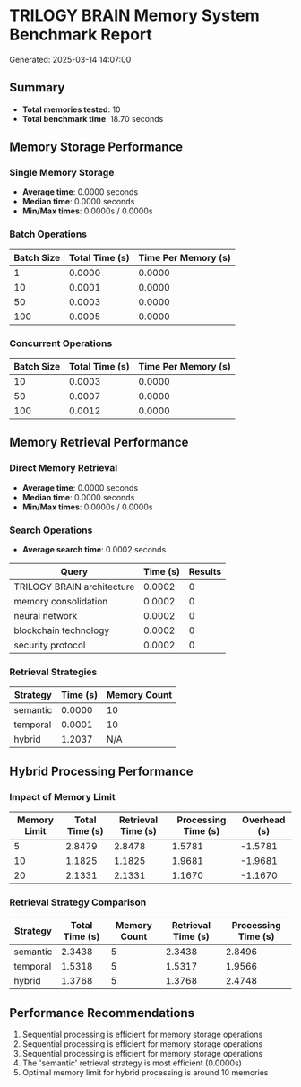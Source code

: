 # TRILOGY BRAIN Memory System Benchmark Report

Generated: 2025-03-14 14:07:00

## Summary

- **Total memories tested**: 10
- **Total benchmark time**: 18.70 seconds

## Memory Storage Performance

### Single Memory Storage

- **Average time**: 0.0000 seconds
- **Median time**: 0.0000 seconds
- **Min/Max times**: 0.0000s / 0.0000s

### Batch Operations

| Batch Size | Total Time (s) | Time Per Memory (s) |
|------------|---------------|---------------------|
| 1 | 0.0000 | 0.0000 |
| 10 | 0.0001 | 0.0000 |
| 50 | 0.0003 | 0.0000 |
| 100 | 0.0005 | 0.0000 |

### Concurrent Operations

| Batch Size | Total Time (s) | Time Per Memory (s) |
|------------|---------------|---------------------|
| 10 | 0.0003 | 0.0000 |
| 50 | 0.0007 | 0.0000 |
| 100 | 0.0012 | 0.0000 |


## Memory Retrieval Performance

### Direct Memory Retrieval

- **Average time**: 0.0000 seconds
- **Median time**: 0.0000 seconds
- **Min/Max times**: 0.0000s / 0.0000s

### Search Operations

- **Average search time**: 0.0002 seconds

| Query | Time (s) | Results |
|-------|----------|----------|
| TRILOGY BRAIN architecture | 0.0002 | 0 |
| memory consolidation | 0.0002 | 0 |
| neural network | 0.0002 | 0 |
| blockchain technology | 0.0002 | 0 |
| security protocol | 0.0002 | 0 |

### Retrieval Strategies

| Strategy | Time (s) | Memory Count |
|----------|----------|---------------|
| semantic | 0.0000 | 10 |
| temporal | 0.0001 | 10 |
| hybrid | 1.2037 | N/A |


## Hybrid Processing Performance

### Impact of Memory Limit

| Memory Limit | Total Time (s) | Retrieval Time (s) | Processing Time (s) | Overhead (s) |
|--------------|---------------|-------------------|-------------------|-------------|
| 5 | 2.8479 | 2.8478 | 1.5781 | -1.5781 |
| 10 | 1.1825 | 1.1825 | 1.9681 | -1.9681 |
| 20 | 2.1331 | 2.1331 | 1.1670 | -1.1670 |

### Retrieval Strategy Comparison

| Strategy | Total Time (s) | Memory Count | Retrieval Time (s) | Processing Time (s) |
|----------|---------------|--------------|-------------------|-------------------|
| semantic | 2.3438 | 5 | 2.3438 | 2.8496 |
| temporal | 1.5318 | 5 | 1.5317 | 1.9566 |
| hybrid | 1.3768 | 5 | 1.3768 | 2.4748 |


## Performance Recommendations

1. Sequential processing is efficient for memory storage operations
2. Sequential processing is efficient for memory storage operations
3. Sequential processing is efficient for memory storage operations
4. The 'semantic' retrieval strategy is most efficient (0.0000s)
5. Optimal memory limit for hybrid processing is around 10 memories
